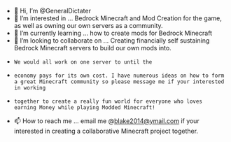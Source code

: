 - 👋 Hi, I’m @GeneralDictater
- 👀 I’m interested in ... Bedrock Minecraft and Mod Creation for the game, as well as owning our own servers as a community.
- 🌱 I’m currently learning ... how to create mods for Bedrock Minecraft
- 💞️ I’m looking to collaborate on ... Creating financially self sustaining Bedrock Minecraft servers to build our own mods into.
-     We would all work on one server to until the
-     economy pays for its own cost. I have numerous ideas on how to form a great Minecraft community so please message me if your interested in working
-     together to create a really fun world for everyone who loves earning Money while playing Modded Minecraft!
- 📫 How to reach me ... email me @blake2014@ymail.com if your interested in creating a collaborative Minecraft project together.

<!---
GeneralDictater/GeneralDictater is a ✨ special ✨ repository because its `README.md` (this file) appears on your GitHub profile.
You can click the Preview link to take a look at your changes.
--->
